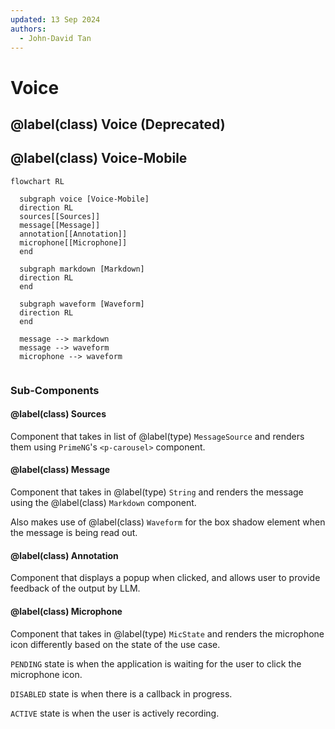 ```yaml
---
updated: 13 Sep 2024
authors:
  - John-David Tan
---
```


# Voice

## @label(class) Voice (Deprecated)

## @label(class) Voice-Mobile

```mermaid
flowchart RL

  subgraph voice [Voice-Mobile]
  direction RL
  sources[[Sources]]
  message[[Message]]
  annotation[[Annotation]]
  microphone[[Microphone]]
  end

  subgraph markdown [Markdown]
  direction RL
  end

  subgraph waveform [Waveform]
  direction RL
  end

  message --> markdown
  message --> waveform
  microphone --> waveform
    
```

### Sub-Components

#### @label(class) Sources
Component that takes in list of @label(type) `MessageSource` and renders them using `PrimeNG`'s `<p-carousel>` component.

#### @label(class) Message
Component that takes in @label(type) `String` and renders the message using the @label(class) `Markdown` component.

Also makes use of @label(class) `Waveform` for the box shadow element when the message is being read out.

#### @label(class) Annotation
Component that displays a popup when clicked, and allows user to provide feedback of the output by LLM.

#### @label(class) Microphone
Component that takes in @label(type) `MicState` and renders the microphone icon differently based on the state of the use case.

`PENDING` state is when the application is waiting for the user to click the microphone icon.

`DISABLED` state is when there is a callback in progress.

`ACTIVE` state is when the user is actively recording.